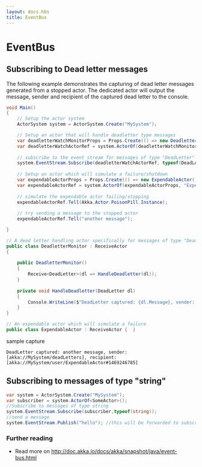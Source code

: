 ```yaml
---
layout: docs.hbs
title: EventBus
---
```


# EventBus

## Subscribing to Dead letter messages

The following example demonstrates the capturing of dead letter messages generated from a stopped actor.  The dedicated actor will output the message, sender and recipient of the captured dead letter to the console.

```csharp
void Main()
{
	// Setup the actor system
	ActorSystem system = ActorSystem.Create("MySystem");

	// Setup an actor that will handle deadletter type messages
	var deadletterWatchMonitorProps = Props.Create(() => new DeadletterMonitor());
	var deadletterWatchActorRef = system.ActorOf(deadletterWatchMonitorProps, "DeadLetterMonitoringActor");
	
	// subscribe to the event stream for messages of type "DeadLetter"
	system.EventStream.Subscribe(deadletterWatchActorRef, typeof(DeadLetter));	
	
	// Setup an actor which will simulate a failure/shutdown
	var expendableActorProps = Props.Create(() => new ExpendableActor());
	var expendableActorRef = system.ActorOf(expendableActorProps, "ExpendableActor");
	
	// simulate the expendable actor failing/stopping
	expendableActorRef.Tell(Akka.Actor.PoisonPill.Instance);
	
	// try sending a message to the stopped actor
	expendableActorRef.Tell("another message");

}

// A dead letter handling actor specifically for messages of type "DeadLetter"
public class DeadletterMonitor : ReceiveActor
{
	
	public DeadletterMonitor()
	{
		Receive<DeadLetter>(dl => HandleDeadletter(dl));
	}
	
	private void HandleDeadletter(DeadLetter dl)
	{
		Console.WriteLine($"DeadLetter captured: {dl.Message}, sender: {dl.Sender}, recipient: {dl.Recipient}");
	}
}

// An expendable actor which will simulate a failure
public class ExpendableActor : ReceiveActor {  }
```

sample capture
```string
DeadLetter captured: another message, sender: [akka://MySystem/deadLetters], recipient: [akka://MySystem/user/ExpendableActor#1469246785]
```

## Subscribing to messages of type "string"

```csharp
var system = ActorSystem.Create("MySystem");
var subscriber = system.ActorOf<SomeActor>();
//Subscribe to messages of type string
system.EventStream.Subscribe(subscriber,typeof(string));
//send a message
system.EventStream.Publish("hello"); //this will be forwarded to subscriber
```

### Further reading
* Read more on http://doc.akka.io/docs/akka/snapshot/java/event-bus.html
